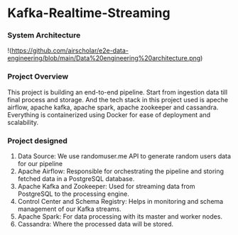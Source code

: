 # Kafka-Realtime-Streaming

### System Architecture
!(https://github.com/airscholar/e2e-data-engineering/blob/main/Data%20engineering%20architecture.png)

### Project Overview
This project is building an end-to-end pipeline. Start from ingestion data till final process and storage. And the tech stack in this project used is apeche airflow, apache kafka, apache spark, apache zookeeper and cassandra. Everything is containerized using Docker for ease of deployment and scalability.

### Project designed
1. Data Source: We use randomuser.me API to generate random users data for our pipeline
2. Apache Airflow: Responsible for orchestrating the pipeline and storing fetched data in a PostgreSQL database.
3. Apache Kafka and Zookeeper: Used for streaming data from PostgreSQL to the processing engine.
4. Control Center and Schema Registry: Helps in monitoring and schema management of our Kafka streams.
5. Apache Spark: For data processing with its master and worker nodes.
6. Cassandra: Where the processed data will be stored.
